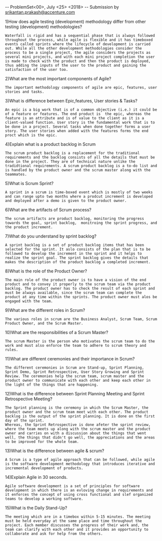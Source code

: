 -- ProblemSet<00>, July <25> <2018> -- 
Submission by srikantan.prakash@accenture.com

1)How does agile testing (development) methodology differ from other testing (development) methodologies?

	Waterfall is rigid and has a sequential phase that is always followed throughout the process, while agile is flexible and it has timeboxed events called sprints where the lifecycle of development is carried out. While all the other development methodologies consider the process to be a single project, the agile considers the projects as several mini projects, and with each mini project completion the user is made to check with the product and then the product is deployed, thus adding the inputs of the user to the product and gaining the satisfaction of the user too.

2)What are the most important components of Agile?

	The important methodology components of agile are epic, features, user stories and tasks.

3)What is difference between Epic,features, User stories & Tasks?

	An epic is a big work that is of a common objective (i.e.) it could be of a feature or features. The end product is  the epic, whereas the feature is an attribute and is of value to the client as it is a client-valued function. User story is the fundamental work that is to be done in a project. Several tasks when done together forms a user story. The user stories when added with the features forms the end proct which is the epic.

4)Explain what is a product backlog in Scrum

	The scrum product backlog is a replacement for the traditional requirements and the backlog consists of all the details that must be done in the project. They are of technical nature unlike the tradidtional requirements. A scrum product backlog is a to-do list and is handled by the product owner and the scrum master along with the teammates.

5)What is Scrum Sprint?

	A sprint in a scrum is time-boxed event which is mostly of two weeks and can range upto two months where a prodcut increment is developed and deployed after a demo is given to the product owner.

6)What are the artifacts of Scrum process?

	The scrum artifacts are product backlog, monitoring the progress towards the goal, sprint backlog,  monitroing the sprint progress, and the product increment.

7)What do you understand by sprint backlog?

	A sprint backlog is a set of product backlog items that has been selected for the sprint. It aslo consists of the plan that is to be followed to develop the increment in the sprint and it helps to realize the sprint goal. The sprint backlog gives the details that makes the description of the product backlog a completed increment.

8)What is the role of the Product Owner?

	The main role of the product owner is to have a vision of the end product and to convey it properly to the scrum team via the product backlog. The product owner has to check the result of each sprint and must be always available, since the scrum team can complete the product at any time within the sprints. The product owner must alos be engaged with the team.

9)What are the different roles in Scrum?

	The various roles in scrum are the Business Analyst, Scrum Team, Scrum Product Owner, and the Scrum Master. 

10)What are the responsibilities of a Scrum Master?

	The scrum Master is the person who motivates the scrum team to do the work and must also enforce the team to adhere to scrum theory and rules.

11)What are different ceremonies and their importance in Scrum?

	The different ceremonies in Scrum are Stand-up, Sprint Planning, Sprint Demo, Sprint Retrospective, User Story Growing and Sprint Review. The ceremonies help the scrum team, scrum master and the product owner to communicate with each other and keep each other in the light of the things that are happening.

12)What is the difference between Sprint Planning Meeting and Sprint Retrospective Meeting?

	The Sprint planning is the ceremony in which the Scrum Master, the product owner and the scrum team meet with each other. The product backlog is the output of the sprint planning. It is done on the first day of the sprint.
	Whereas, the Sprint Retrospective is done afeter the sprint review, where the team meets up along with the scrum master and the product owner and carries on with a discussion about the things that went well, the things that didn't go well, the appreciations and the areas to be improved for the whole team.

13)What is the difference between agile & scrum?

	A Scrum is a type of agile approach that can be followed, while agile is the software development methodology that introduces iterative and incremental development of products.

14)Explain Agile in 30 seconds.

	Agile software development is a set of principles for software development in which there is an evloving change in requirements and it enforces the concept of using cross functional and slef organized teams to develop a working software.

15)What is the Daily Stand-Up?

	The meeting which are in a timebox within 5-15 minutes. The meeting must be held everyday at the same place and time throughout the project. Each member discusses the progress of their work and, the team can clarify with each other and it provides an opportunity to collaborate and ask for help from the others.
